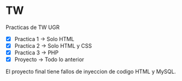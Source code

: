 # TW
Practicas de TW UGR

- [x] Practica 1 -> Solo HTML
- [x] Practica 2 -> Solo HTML y CSS
- [x] Practica 3 -> PHP
- [x] Proyecto -> Todo lo anterior

El proyecto final tiene fallos de inyeccion de codigo HTML y MySQL.
